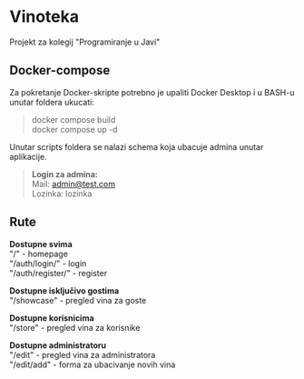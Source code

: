 # Vinoteka

Projekt za kolegij "Programiranje u Javi"


## Docker-compose
Za pokretanje Docker-skripte potrebno je upaliti Docker Desktop i u BASH-u unutar foldera ukucati:

> docker compose build <br/>
> docker compose up -d

Unutar scripts foldera se nalazi schema koja ubacuje admina unutar aplikacije.

> **Login za admina:** <br/>
> Mail: admin@test.com <br/>
> Lozinka: lozinka


## Rute
**Dostupne svima** <br/>
"/" - homepage <br/>
"/auth/login/" - login <br/>
"/auth/register/" - register

**Dostupne isključivo gostima** <br/>
"/showcase" - pregled vina za goste

**Dostupne korisnicima** <br/>
"/store" - pregled vina za korisnike

**Dostupne administratoru** <br/>
"/edit" - pregled vina za administratora <br/>
"/edit/add" - forma za ubacivanje novih vina